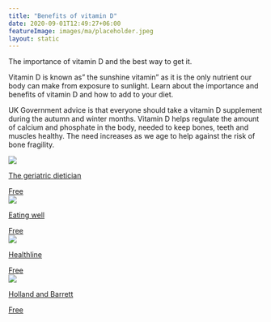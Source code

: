 ```yaml
---
title: "Benefits of vitamin D"
date: 2020-09-01T12:49:27+06:00
featureImage: images/ma/placeholder.jpeg
layout: static
---
```


The importance of vitamin D and the best way to get it.

Vitamin D is known as” the sunshine vitamin” as it is the only nutrient our body can make from exposure to sunlight. Learn about the importance and benefits of vitamin D and how to add to your diet.

UK Government advice is that everyone should take a vitamin D supplement during the autumn and winter months. Vitamin D helps regulate the amount of calcium and phosphate in the body, needed to keep bones, teeth and muscles healthy. The need increases as we age to help against the risk of bone fragility.

<a class="ma-link" href="https://thegeriatricdietitian.com/vitamin-d-in-the-elderly/"><div class="ma-card ma-card-Health"><div class="ma-icon"><img src ="/images/icon-check.png"/></div><div class="ma-name"><p>The geriatric dietician</p></div><div class="ma-paid-text"><span>Free</span></div></div></a><a class="ma-link" href="https://www.eatingwell.com/gallery/12814/recipes-to-get-more-vitamin-d/"><div class="ma-card ma-card-Health"><div class="ma-icon"><img src ="/images/icon-check.png"/></div><div class="ma-name"><p>Eating well</p></div><div class="ma-paid-text"><span>Free</span></div></div></a><a class="ma-link" href="https://www.healthline.com/health/nutrition/vitamin-d-foods"><div class="ma-card ma-card-Health"><div class="ma-icon"><img src ="/images/icon-check.png"/></div><div class="ma-name"><p>Healthline</p></div><div class="ma-paid-text"><span>Free</span></div></div></a><a class="ma-link" href="https://www.hollandandbarrett.com/the-health-hub/vitamins-and-supplements/vitamins/vitamin-d/best-vitamin-d-supplements/"><div class="ma-card ma-card-Health"><div class="ma-icon"><img src ="/images/icon-check.png"/></div><div class="ma-name"><p>Holland and Barrett</p></div><div class="ma-paid-text"><span>Free</span></div></div></a>  

<br/><br/>






